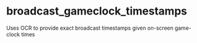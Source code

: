 # broadcast_gameclock_timestamps
Uses OCR to provide exact broadcast timestamps given on-screen game-clock times
